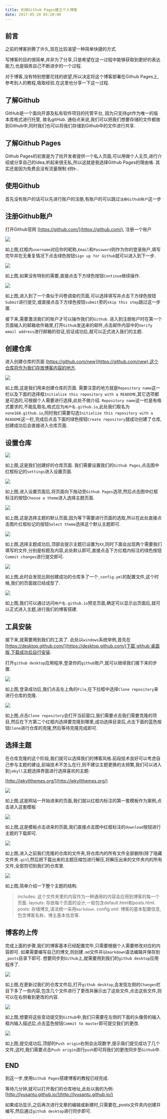 ```yaml
---
title: 利用Github Pages建立个人博客
date: 2017-05-20 05:20:00
---
```


## 前言

之前的博客折腾了许久,现在比较渴望一种简单快捷的方式.

写博客的目的很简单,并非为了分享,只是希望在这一过程中能够获取到更好的表达能力,也是锻炼自己不断进步的一个过程.

对于博客,没有特别想要花钱的欲望,所以决定将这个博客部署在Github Pages上,参考别人的教程,吸取经验,在这里也分享一下这一过程.

## 了解Github

GitHub是一个面向开源及私有软件项目的托管平台,  因为只支持git作为唯一的版本库格式进行托管, 故名gitHub. 通俗点来说,我们可以把我们想要存储的文件都放到Github中,同时我们也可以将我们存储到Github中的文件进行共享.

## 了解Github Pages

Github Pages的初衷是为了给开发者提供一个私人页面,可以用做个人主页,进行介绍或分享自己的idea,听起来很无私,所以这就是我选择Github Pages的理由咯. 其实还是因为免费且没有流量限制 <del> (穷) </del>..

## 使用Github

首先没有账户的话可以先进行账户的注册,有账户的可以跳过`注册Github账户`这一步

## 注册Github账户

打开Github官网 [https://github.com/](https://github.com/), 注册一个账户

![](http://oih7sazbd.bkt.clouddn.com/QQ%E6%88%AA%E5%9B%BE20171230205340.jpg)

如上图,红框内`username`对应你的昵称,`Email`和`Password`则作为你的登录账户,填写完毕并在无重复情况下点击绿色按钮`Sign up for Github`就可以进入到下一步.

![](http://oih7sazbd.bkt.clouddn.com/STEP2.jpg)

如上图,如果没有特别的需要,直接点击下方绿色按钮`Continue`继续操作.

![](http://oih7sazbd.bkt.clouddn.com/step3.jpg)

如上图,进入到了一个类似于问卷调查的页面,可以选择填写并点击下方绿色按钮`Submit`进行提交,或直接点击下方绿色按钮`submit`旁的`skip this step`跳过这一步骤.

接下来,需要激活我们的账户才可以操作我们的`Github`. 进入到注册账户时在第一个页面输入的邮箱收件箱里,打开`Github`发送来的邮件,点击邮件内容中的`Verify email address`进行邮箱的验证,验证成功后,就可以正式进入我们的主题.

## 创建仓库

进入创建仓库的页面 [https://github.com/new](https://github.com/new),这个仓库将作为我们存放博客内容的地方.

![](http://oih7sazbd.bkt.clouddn.com/createrepo.png)

如上图,这是我们用来创建仓库的页面. 需要注意的地方就是`Repository name`这一栏以及下面的选择框`Initialize this repository with a READEME`,其它选项都是可选的,可根据个人需要进行选择,此处不做介绍. `Repository name`这一栏是有格式要求的,不能乱取名,格式应为`用户名.github.io`,此处我们取名为`none168.github.io`,同时我们需要勾选`Initialize this repository with a READEME`这一栏,完成后点击下面的绿色按钮`Create repository`就成功创建了仓库,创建成功后会直接进入仓库页面.

## 设置仓库

![](http://oih7sazbd.bkt.clouddn.com/settings.png)

如上图,这是我们创建好的仓库页面. 我们需要设置我们的`Github Pages`,点击图中红框标记的`settings`进入设置页面.

![](http://oih7sazbd.bkt.clouddn.com/gitpages.png)

如上图,进入设置页面后,将页面向下拖动至`Github Pages`选项,然后点击图中红框标注的按钮`Choose a theme`进入选择主题页面.

![](http://oih7sazbd.bkt.clouddn.com/selecttheme.png)

如上图,这是选择主题的默认页面,因为等下需要进行页面的选取,所以在此处直接点击图片红框标记的按钮`Select theme`选择这个默认主题即可.

![](http://oih7sazbd.bkt.clouddn.com/QQ%E6%88%AA%E5%9B%BE20180102170605.png)

如上图,选择主题成功后,顶部会提示主题已设置为`XX`,同时下面会出现两个需要我们填写的文件,分别是标题及内容,此处默认即可,直接点击下方红框内标注的绿色按钮`Commit changes`进行提交即可.

![](http://oih7sazbd.bkt.clouddn.com/QQ%E6%88%AA%E5%9B%BE20180102170803.png)

如上图,此时会发现比刚创建成功的仓库多了一个`_config.yml`的配置文件,这个时候,我们的页面就已经成型了.

![](http://oih7sazbd.bkt.clouddn.com/QQ%E6%88%AA%E5%9B%BE20180102171150.png)

如上图,我们可以通过访问`用户名.github.io`预览页面,确定可以显示出页面后,就可以正式进入主题,进行我们的博客搭建.

## 工具安装

接下来,就需要用到我们的工具了. 此处以`windows`系统举例,首先在[https://desktop.github.com/](https://desktop.github.com/)下载`github`桌面版,下载成功后自行安装.

打开`github desktop`应用程序,登录你的`github`账户,就可以继续我们接下来的步骤.

![](http://oih7sazbd.bkt.clouddn.com/QQ%E6%88%AA%E5%9B%BE20180102172524.png)

如上图,登录成功后,我们点击左上角的`File`,在下拉框中选择`Clone repository`来进行仓库的克隆.

![](http://oih7sazbd.bkt.clouddn.com/QQ%E6%88%AA%E5%9B%BE20180102172612.png)

如上图,点击`Clone repository`会打开当前窗口,我们需要点击我们需要克隆的项目,然后在下方第二个红框内选择要克隆到哪里,成功选择目录后,点击下面的蓝色按钮`Clone`进行仓库的克隆,然后等待克隆完成即可.

## 选择主题

在仓库克隆的这个阶段,我们就可以选择我们的博客风格.前段技术良好可以考虑自己参与主题的建设,前端技术不怎么在行,则不建议主题更换的太频繁,我们可以进入到`jekyll`主题选择界面进行选择喜欢的主题:

[http://jekyllthemes.org/](http://jekyllthemes.org/)

![](http://oih7sazbd.bkt.clouddn.com/QQ%E6%88%AA%E5%9B%BE20180102173346.png)

如上图,这是网站一开始进来的页面,我们就以红框内标注的第一套模板作为案例,点击进入这套模板

![](http://oih7sazbd.bkt.clouddn.com/QQ%E6%88%AA%E5%9B%BE20180102173411.png)

如上图,这是模板点击进来的页面,我们直接点击图中红框标注的`download`按钮进行主题的下载即可.

![](http://oih7sazbd.bkt.clouddn.com/QQ%E6%88%AA%E5%9B%BE20180102174020.png)

如上图,进入之前我们克隆的仓库的文件夹,将仓库内的所有文件全部删除(除了隐藏文件夹`.git`),然后把下载出来的主题压缩包进行解压,将解压出来的文件夹内的所有文件,全部剪切到我们的仓库里.

![](http://oih7sazbd.bkt.clouddn.com/QQ%E6%88%AA%E5%9B%BE20180102174203.png)

如上图,简单介绍一下整个主题的结构.
> includes: 这个文件夹里的内容作为一种通用的内容会应用到博客的每一个页面.
> layouts: 存放每个页面的设计,一般包含default.html和posts.html.
> posts: 存储博文,语法统一采用`markdown`.
> config.xml: 博客的基本配置信息,包含博客名称、博主基本信息等.

## 博客的上传

 完成上面的步骤,我们的博客基本已经配置完毕,只需要根据个人需要修改对应的内容即可. 如果需要编写自己的博文,则创建`.md`文件并以`markdown`语法编辑并保存到`_posts`目录下即可. 想要同步到`Github`上,就需要用到我们的`github desktop`应用程序了.

 ![](http://oih7sazbd.bkt.clouddn.com/QQ%E6%88%AA%E5%9B%BE20180102174839.png)

 如上图,在更新过我们的仓库文件后,打开`github desktop`,会发现左侧的`Changes`栏目下多了一些内容,包含几个文件进行了更改并展示出了这些文件,点击这些文件,则可以在右侧看到更改的内容.

 ![](http://oih7sazbd.bkt.clouddn.com/QQ%E6%88%AA%E5%9B%BE20180102175455.png)

 如上图,想要将这些变动提交到`Github`中,我们只需要在左侧的下面的头像旁的输入框内输入描述后,点击蓝色按钮`Commit to master`即可提交我们的更改.

![](http://oih7sazbd.bkt.clouddn.com/QQ%E6%88%AA%E5%9B%BE20180102175505.png)

如上图,提交成功后,顶部的`Push origin`右侧会出现数字,提示我们提交成功了几个文件,这时,我们需要点击`Push origin`进行`push`即可将我们的更改同步至`Github`中.

## END

到这一步,使用`Github Pages`搭建博客的教程已经完成.

等待几分钟,就可以打开我们的仓库地址,此处以我的为例: [http://lyusantu.github.io/](http://lyusantu.github.io/)

如果成功显示,之后再次进行文章的编辑或新建时,只需要在_posts文件夹内创建并编写,然后通过`github desktop`进行同步即可.